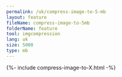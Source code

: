 ```yaml
---
permalink: /uk/compress-image-to-5-mb
layout: feature
fileName: compress-image-to-5mb
folderName: feature
tool: imgcompression
lang: uk
size: 5000
type: mb
---
```


{%- include compress-image-to-X.html -%}
